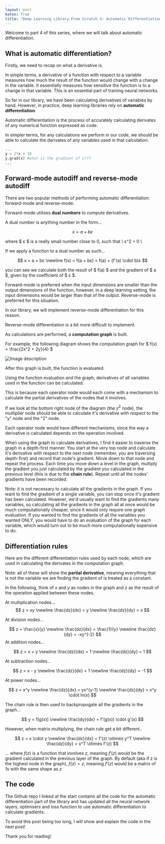 ```yaml
---
layout: post
katex: True
title: "Deep Learning Library From Scratch 4: Automatic Differentiation"
---
```



Welcome to part 4 of this series, where we will talk about automatic differentiation. 

## What is automatic differentiation?

Firstly, we need to recap on what a derivative is. 

In simple terms, a derivative of a function with respect to a variable measures how much the result of the function would change with a change in the variable. It essentially measures how sensitive the function is to a change in that variable. This is an essential part of training neural networks.

So far in our library, we have been calculating derivatives of variables by hand. However, in practice, deep learning libraries rely on **automatic differentiation**.

Automatic differentiation is the process of accurately calculating derivates of any numerical function expressed as code. 

In simpler terms, for any calculations we perform in our code, we should be able to calculate the derivates of any variables used in that calculation.

```python
...
y = 2*x + 10
y.grad(x) #what is the gradient of x???
...
```

## Forward-mode autodiff and reverse-mode autodiff

There are two popular methods of performing automatic differentiation: forward-mode and reverse-mode.

Forward-mode utilises **dual numbers** to compute derivatives.

A dual number is anything number in the form...

$$
x = a + bε
$$

where $ ε $ is a really small number close to 0, such that  \\ ε^2 = 0 \\

If we apply a function to a dual number as such...

$$
x = a + bε \newline
f(x) = f(a + bε) = f(a) + (f'(a) \cdot b)ε
$$

you can see we calculate both the result of $ f(a) $ and the gradient of $ a $, given by the coefficient of $ ε $.

Forward-mode is preferred when the input dimensions are smaller than the output dimensions of the function, however, in a deep learning setting, the input dimensions would be larger than that of the output. Reverse-mode is preferred for this situation.

In our library, we will implement reverse-mode differentiation for this reason.

Reverse-mode differentiation is a bit more difficult to implement.

As calculations are performed, a **computation graph** is built.

For example, the following diagram shows the computation graph for $
f(x) = \frac{2x^2 + 2y}{4}
$


![Image description](https://dev-to-uploads.s3.amazonaws.com/uploads/articles/s3iqp262sft3tk4szd21.png)

After this graph is built, the function is evaluated.

Using the function evaluation and the graph, derivatives of all variables used in the function can be calculated.

This is because each operator node would each come with a mechanism to calculate the partial derivatives of the nodes that it involves.

If we look at the bottom right node of the diagram (the $y^2$ node), the multiplier node should be able to calculate it's derivative with respect to the "y" node and the "2" node. 

Each operator node would have different mechanisms, since the way a derivative is calculated depends on the operation involved.

When using the graph to calculate derivatives, I find it easier to traverse the graph in a depth-first manner. You start at the very top node and calculate it's derivative with respect to the next node (remember, you are traversing depth-first) and record that node's gradient. Move down to that node and repeat the process. Each time you move down a level in the graph, multiply the gradient you just calculated by the gradient you calculated in the previous level (this is due to the **chain rule**). Repeat until all the nodes' gradients have been recorded.

Note: it is not necessary to calculate all the gradients in the graph. If you want to find the gradient of a single variable, you can stop once it's gradient has been calculated. However, we'd usually want to find the gradients many variables, so calculating all the gradients in the graph all at once would be much computationally cheaper, since it would only require one graph evaluation. If you wanted to find the gradients of all the variables you wanted ONLY, you would have to do an evaluation of the graph for each variable, which would turn out to be much more computationally expensive to do. 

## Differentiation rules

Here are the different differentiation rules used by each node, which are used in calculating the derivates in the computation graph.

Note: all of these will show the **partial derivative**, meaning everything that is not the variable we are finding the gradient of is treated as a constant.


In the following, think of $x$ and $y$ as nodes in the graph and $z$ as the result of the operation applied between these nodes.


At multiplication nodes...
$$
z = xy \newline  
\frac{dz}{dx} = y \newline
\frac{dz}{dy} = x
$$

At division nodes...

$$
z = \frac{x}{y} \newline  
\frac{dz}{dx} = \frac{1}{y} \newline
\frac{dz}{dy} = -xy^{-2}
$$
At addition nodes...

$$
z = x + y \newline  
\frac{dz}{dx} = 1 \newline  
\frac{dz}{dy} = 1
$$

At subtraction nodes...

$$
z = x - y \newline  
\frac{dz}{dx} = 1 \newline  
\frac{dz}{dy} = -1
$$

At power nodes...

$$
z = x^y \newline   
\frac{dz}{dx} = yx^{y-1} \newline  
\frac{dz}{dy} = x^y \cdot ln(x)
$$

The chain rule is then used to backpropogate all the gradients in the graph...

$$
y = f(g(x)) \newline
\frac{dy}{dx} = f'(g(x)) \cdot g'(x)
$$

However, when matrix multiplying, the chain rule get a bit different..

$$
z = x \cdot y \newline
\frac{dz}{dx} = f'(z) \otimes y^T \newline
\frac{dz}{dy} = x^T \otimes f'(z)
$$

... where $f(z)$ is a function that involves $z$, meaning $f'(z)$ would be the gradient calculated in the previous layer of the graph. By default (aka if z is the highest node in the graph), $f(z) = z$, meaning $f'(z)$ would be a matrix of 1s with the same shape as $z$

## The code

The Github repo I linked at the start contains all the code for the automatic differentiation part of the library and has updated all the neural network layers, optimisers and loss function to use automatic differentiation to calculate gradients.

To avoid this post being too long, I will show and explain the code in the next post!

Thank you for reading! 


